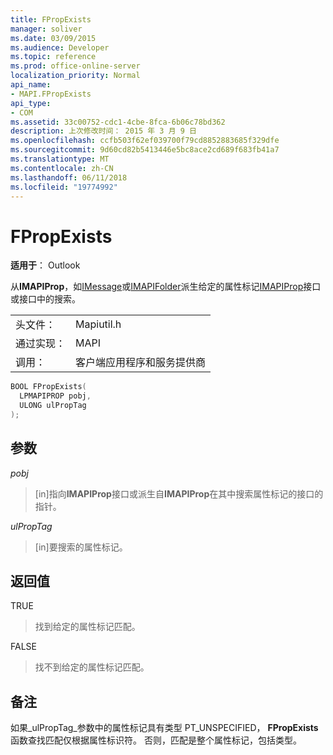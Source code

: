 ```yaml
---
title: FPropExists
manager: soliver
ms.date: 03/09/2015
ms.audience: Developer
ms.topic: reference
ms.prod: office-online-server
localization_priority: Normal
api_name:
- MAPI.FPropExists
api_type:
- COM
ms.assetid: 33c00752-cdc1-4cbe-8fca-6b06c78bd362
description: 上次修改时间： 2015 年 3 月 9 日
ms.openlocfilehash: ccfb503f62ef039700f79cd8852883685f329dfe
ms.sourcegitcommit: 9d60cd82b5413446e5bc8ace2cd689f683fb41a7
ms.translationtype: MT
ms.contentlocale: zh-CN
ms.lasthandoff: 06/11/2018
ms.locfileid: "19774992"
---
```

# <a name="fpropexists"></a>FPropExists

  
  
**适用于**： Outlook 
  
从**IMAPIProp**，如[IMessage](imessageimapiprop.md)或[IMAPIFolder](imapifolderimapicontainer.md)派生给定的属性标记[IMAPIProp](imapipropiunknown.md)接口或接口中的搜索。 
  
|||
|:-----|:-----|
|头文件：  <br/> |Mapiutil.h  <br/> |
|通过实现：  <br/> |MAPI  <br/> |
|调用：  <br/> |客户端应用程序和服务提供商  <br/> |
   
```cpp
BOOL FPropExists(
  LPMAPIPROP pobj,
  ULONG ulPropTag
);
```

## <a name="parameters"></a>参数

 _pobj_
  
> [in]指向**IMAPIProp**接口或派生自**IMAPIProp**在其中搜索属性标记的接口的指针。 
    
 _ulPropTag_
  
> [in]要搜索的属性标记。
    
## <a name="return-value"></a>返回值

TRUE 
  
> 找到给定的属性标记匹配。 
    
FALSE 
  
> 找不到给定的属性标记匹配。
    
## <a name="remarks"></a>备注

如果_ulPropTag_参数中的属性标记具有类型 PT_UNSPECIFIED， **FPropExists**函数查找匹配仅根据属性标识符。 否则，匹配是整个属性标记，包括类型。 
  

